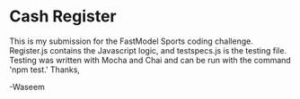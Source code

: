 # Cash Register
This is my submission for the FastModel Sports coding challenge.  Register.js contains the Javascript logic, and testspecs.js is the testing file.  Testing was written with Mocha and Chai and can be run with the command 'npm test.'  Thanks,

-Waseem
